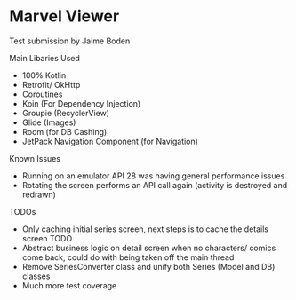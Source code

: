 
# Marvel Viewer

Test submission by Jaime Boden

Main Libaries Used
- 100% Kotlin
- Retrofit/ OkHttp
- Coroutines
- Koin (For Dependency Injection)
- Groupie (RecyclerView)
- Glide (Images)
- Room (for DB Cashing)
- JetPack Navigation Component (for Navigation)

Known Issues
- Running on an emulator API 28 was having general performance issues
- Rotating the screen performs an API call again (activity is destroyed and redrawn)

TODOs
- Only caching initial series screen, next steps is to cache the details screen TODO
- Abstract business logic on detail screen when no characters/ comics come back, could do with being taken off the main thread
- Remove SeriesConverter class and unify both Series (Model and DB) classes
- Much more test coverage